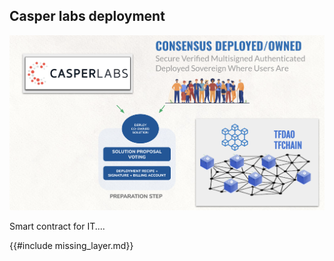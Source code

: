 ## Casper labs deployment

![](img/deployment.png)  

Smart contract for IT....

{{#include missing_layer.md}}

